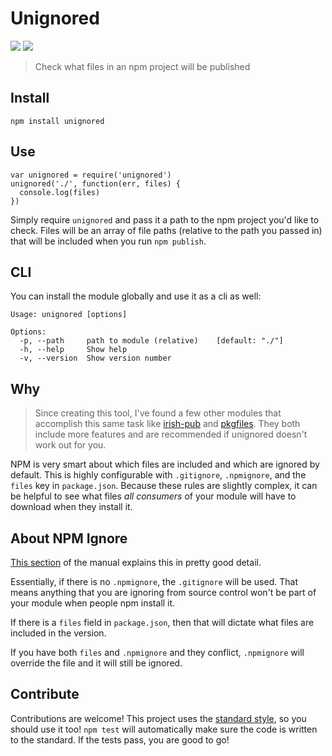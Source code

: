 # Unignored

[![](https://img.shields.io/npm/v/unignored.svg?style=flat-square)](https://www.npmjs.com/package/unignored)
[![](https://img.shields.io/travis/paulcpederson/unignored.svg?style=flat-square)](https://travis-ci.org/paulcpederson/unignored)

> Check what files in an npm project will be published

## Install

```
npm install unignored
```

## Use

```
var unignored = require('unignored')
unignored('./', function(err, files) {
  console.log(files)
})
```

Simply require `unignored` and pass it a path to the npm project you'd like to check. Files will be an array of file paths (relative to the path you passed in) that will be included when you run `npm publish`.

## CLI

You can install the module globally and use it as a cli as well:

```
Usage: unignored [options]

Options:
  -p, --path     path to module (relative)    [default: "./"]
  -h, --help     Show help
  -v, --version  Show version number
```

## Why

> Since creating this tool, I've found a few other modules that accomplish this same task like [irish-pub](https://www.npmjs.com/package/irish-pub) and [pkgfiles](https://github.com/timoxley/pkgfiles). They both include more features and are recommended if unignored doesn't work out for you.

NPM is very smart about which files are included and which are ignored by default. This is highly configurable with `.gitignore`, `.npmignore`, and the `files` key in `package.json`. Because these rules are slightly complex, it can be helpful to see what files *all consumers* of your module will have to download when they install it.

## About NPM Ignore

[This section](https://github.com/npm/npm/blob/448efd0eaa6f97af0889bf47efc543a1ea2f8d7e/doc/misc/npm-developers.md#keeping-files-out-of-your-package) of the manual explains this in pretty good detail.

Essentially, if there is no `.npmignore`,  the `.gitignore` will be used. That means anything that you are ignoring from source control won't be part of your module when people npm install it.

If there is a `files` field in `package.json`, then that will dictate what files are included in the version.

If you have both `files` and `.npmignore` and they conflict, `.npmignore` will override the file and it will still be ignored.

## Contribute

Contributions are welcome! This project uses the [standard style](https://github.com/feross/standard), so you should use it too! `npm test` will automatically make sure the code is written to the standard. If the tests pass, you are good to go!

